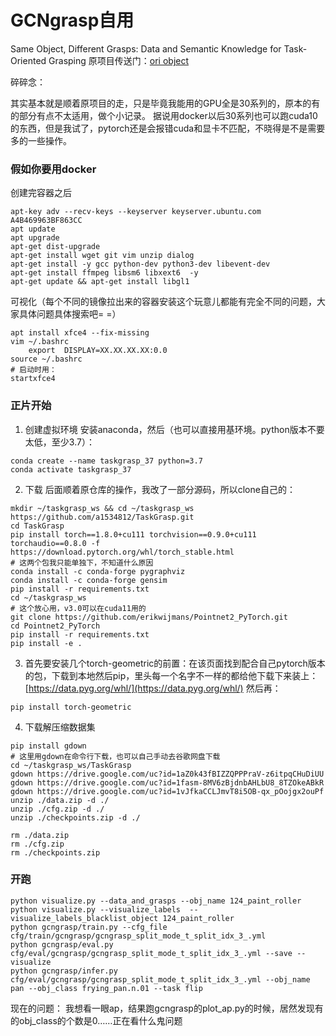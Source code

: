 # GCNgrasp自用
Same Object, Different Grasps: Data and Semantic Knowledge for Task-Oriented Grasping
原项目传送门：[ori object](https://github.com/adithyamurali/TaskGrasp.git)

碎碎念：

其实基本就是顺着原项目的走，只是毕竟我能用的GPU全是30系列的，原本的有的部分有点不太适用，做个小记录。
据说用docker以后30系列也可以跑cuda10的东西，但是我试了，pytorch还是会报错cuda和显卡不匹配，不晓得是不是需要多的一些操作。

### 假如你要用docker
创建完容器之后
```
apt-key adv --recv-keys --keyserver keyserver.ubuntu.com A4B469963BF863CC
apt update
apt upgrade
apt-get dist-upgrade
apt-get install wget git vim unzip dialog
apt-get install -y gcc python-dev python3-dev libevent-dev
apt-get install ffmpeg libsm6 libxext6  -y
apt-get update && apt-get install libgl1
```
可视化（每个不同的镜像拉出来的容器安装这个玩意儿都能有完全不同的问题，大家具体问题具体搜索吧= =）
```
apt install xfce4 --fix-missing
vim ~/.bashrc
	export  DISPLAY=XX.XX.XX.XX:0.0
source ~/.bashrc
# 启动时用：
startxfce4
```

### 正片开始
1. 创建虚拟环境
安装anaconda，然后（也可以直接用基环境。python版本不要太低，至少3.7）：
```
conda create --name taskgrasp_37 python=3.7
conda activate taskgrasp_37
```

2. 下载
后面顺着原仓库的操作，我改了一部分源码，所以clone自己的：
```
mkdir ~/taskgrasp_ws && cd ~/taskgrasp_ws
https://github.com/a1534812/TaskGrasp.git
cd TaskGrasp
pip install torch==1.8.0+cu111 torchvision==0.9.0+cu111 torchaudio==0.8.0 -f https://download.pytorch.org/whl/torch_stable.html
# 这两个包我只能单独下，不知道什么原因
conda install -c conda-forge pygraphviz
conda install -c conda-forge gensim
pip install -r requirements.txt
cd ~/taskgrasp_ws
# 这个放心用，v3.0可以在cuda11用的
git clone https://github.com/erikwijmans/Pointnet2_PyTorch.git
cd Pointnet2_PyTorch
pip install -r requirements.txt
pip install -e .
```
3. 首先要安装几个torch-geometric的前置：在该页面找到配合自己pytorch版本的包，下载到本地然后pip，里头每一个名字不一样的都给他下载下来装上：
[https://data.pyg.org/whl/](https://data.pyg.org/whl/)
然后再：
```
pip install torch-geometric
```
4. 下载解压缩数据集
```
pip install gdown
# 这里用gdown在命令行下载，也可以自己手动去谷歌网盘下载
cd ~/taskgrasp_ws/TaskGrasp
gdown https://drive.google.com/uc?id=1aZ0k43fBIZZQPPPraV-z6itpqCHuDiUU
gdown https://drive.google.com/uc?id=1fasm-8MV6zBjdnbAHLbU8_8TZOkeABkR
gdown https://drive.google.com/uc?id=1vJfkaCCLJmvT8i5OB-qx_pOojgx2ouPf
unzip ./data.zip -d ./
unzip ./cfg.zip -d ./
unzip ./checkpoints.zip -d ./

rm ./data.zip
rm ./cfg.zip
rm ./checkpoints.zip
```
### 开跑
```
python visualize.py --data_and_grasps --obj_name 124_paint_roller
python visualize.py --visualize_labels  --visualize_labels_blacklist_object 124_paint_roller
python gcngrasp/train.py --cfg_file cfg/train/gcngrasp/gcngrasp_split_mode_t_split_idx_3_.yml
python gcngrasp/eval.py cfg/eval/gcngrasp/gcngrasp_split_mode_t_split_idx_3_.yml --save --visualize
python gcngrasp/infer.py cfg/eval/gcngrasp/gcngrasp_split_mode_t_split_idx_3_.yml --obj_name pan --obj_class frying_pan.n.01 --task flip
```
现在的问题：
我想看一眼ap，结果跑gcngrasp的plot_ap.py的时候，居然发现有的obj_class的个数是0……正在看什么鬼问题
